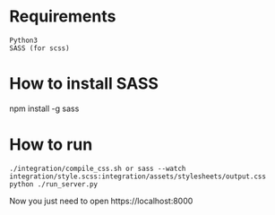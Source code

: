 # Requirements
    Python3
    SASS (for scss)

# How to install SASS
npm install -g sass

# How to run
    ./integration/compile_css.sh or sass --watch integration/style.scss:integration/assets/stylesheets/output.css
    python ./run_server.py

Now you just need to open https://localhost:8000
